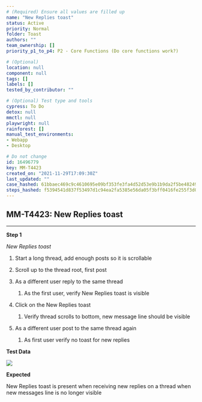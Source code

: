 ```yaml
---
# (Required) Ensure all values are filled up
name: "New Replies toast"
status: Active
priority: Normal
folder: Toast
authors: ""
team_ownership: []
priority_p1_to_p4: P2 - Core Functions (Do core functions work?)

# (Optional)
location: null
component: null
tags: []
labels: []
tested_by_contributor: ""

# (Optional) Test type and tools
cypress: To Do
detox: null
mmctl: null
playwright: null
rainforest: []
manual_test_environments: 
- Webapp
- Desktop

# Do not change
id: 16496779
key: MM-T4423
created_on: "2021-11-29T17:09:30Z"
last_updated: ""
case_hashed: 61bbaec469c9c4610695e09bf353fe3fa4d52d53e9b1b9da2f5be482490aa6e1c3d3b87eb43fa6f7858e6eb37b839a7b
steps_hashed: f5394541d837f53497d1c94ea2fa5385e56da05f3bff0416fe255f3d08d0e59c137e45358b10277d49ec55a61860f9af
---
```


<!-- (Auto-generated) Based on frontmatter's "key" and "name" -->

## MM-T4423: New Replies toast

---

**Step 1**

_New Replies toast_

1. Start a long thread, add enough posts so it is scrollable

2. Scroll up to the thread root, first post

3. As a different user reply to the same thread

   1. As the first user, verify New Replies toast is visible

4. Click on the New Replies toast

   1. Verify thread scrolls to bottom, new message line should be visible

5. As a different user post to the same thread again

   1. As first user verify no toast for new replies

**Test Data**

![](https://cloudfront.tm4j.smartbear.com/tenant/ad722c15-e2a6-3788-82f3-92f99221f446/project/10302/embedded-f3277290f945470c4add5d21ef3dc7ca7b74388fc7152bfb6b99ae58c66a95a8-1638205116749-Screen+Shot+2021-11-29+at+11.58.16+AM.png)

**Expected**

New Replies toast is present when receiving new replies on a thread when new messages line is no longer visible

